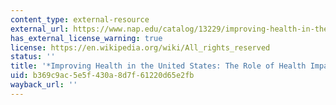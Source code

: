 ```yaml
---
content_type: external-resource
external_url: https://www.nap.edu/catalog/13229/improving-health-in-the-united-states-the-role-of-health
has_external_license_warning: true
license: https://en.wikipedia.org/wiki/All_rights_reserved
status: ''
title: '*Improving Health in the United States: The Role of Health Impact Assessment*'
uid: b369c9ac-5e5f-430a-8d7f-61220d65e2fb
wayback_url: ''
---
```

